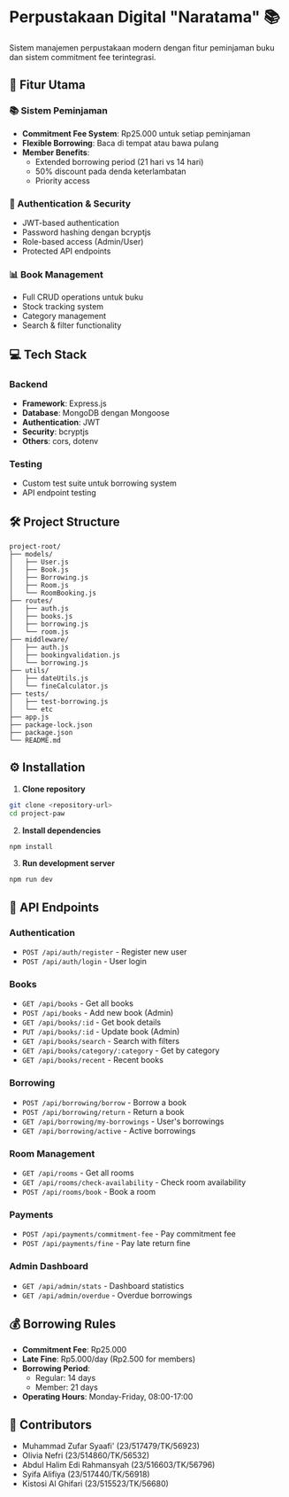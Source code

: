 # Perpustakaan Digital "Naratama" 📚

Sistem manajemen perpustakaan modern dengan fitur peminjaman buku dan sistem commitment fee terintegrasi.

## 🚀 Fitur Utama

### 📚 Sistem Peminjaman
- **Commitment Fee System**: Rp25.000 untuk setiap peminjaman
- **Flexible Borrowing**: Baca di tempat atau bawa pulang
- **Member Benefits**: 
  - Extended borrowing period (21 hari vs 14 hari)
  - 50% discount pada denda keterlambatan
  - Priority access

### 🔐 Authentication & Security
- JWT-based authentication
- Password hashing dengan bcryptjs
- Role-based access (Admin/User)
- Protected API endpoints

### 📊 Book Management
- Full CRUD operations untuk buku
- Stock tracking system
- Category management
- Search & filter functionality

## 💻 Tech Stack

### Backend
- **Framework**: Express.js
- **Database**: MongoDB dengan Mongoose
- **Authentication**: JWT
- **Security**: bcryptjs
- **Others**: cors, dotenv

### Testing
- Custom test suite untuk borrowing system
- API endpoint testing

## 🛠️ Project Structure
```
project-root/
├── models/
│   ├── User.js
│   ├── Book.js
│   ├── Borrowing.js
│   ├── Room.js
│   └── RoomBooking.js
├── routes/
│   ├── auth.js
│   ├── books.js
│   ├── borrowing.js
│   └── room.js
├── middleware/
│   ├── auth.js
│   ├── bookingvalidation.js
│   └── borrowing.js
├── utils/
│   ├── dateUtils.js
│   └── fineCalculator.js
├── tests/
│   ├── test-borrowing.js
│   └── etc
├── app.js
├── package-lock.json
├── package.json
└── README.md
```

## ⚙️ Installation

1. **Clone repository**
```bash
git clone <repository-url>
cd project-paw
```

2. **Install dependencies**
```bash
npm install
```

3. **Run development server**
```bash
npm run dev
```

## 🔄 API Endpoints

### Authentication
- `POST /api/auth/register` - Register new user
- `POST /api/auth/login` - User login

### Books
- `GET /api/books` - Get all books
- `POST /api/books` - Add new book (Admin)
- `GET /api/books/:id` - Get book details
- `PUT /api/books/:id` - Update book (Admin)
- `GET /api/books/search` - Search with filters
- `GET /api/books/category/:category` - Get by category
- `GET /api/books/recent` - Recent books

### Borrowing
- `POST /api/borrowing/borrow` - Borrow a book
- `POST /api/borrowing/return` - Return a book
- `GET /api/borrowing/my-borrowings` - User's borrowings
- `GET /api/borrowing/active` - Active borrowings

### Room Management
- `GET /api/rooms` - Get all rooms
- `GET /api/rooms/check-availability` - Check room availability
- `POST /api/rooms/book` - Book a room

### Payments
- `POST /api/payments/commitment-fee` - Pay commitment fee
- `POST /api/payments/fine` - Pay late return fine

### Admin Dashboard
- `GET /api/admin/stats` - Dashboard statistics
- `GET /api/admin/overdue` - Overdue borrowings

## 💰 Borrowing Rules

- **Commitment Fee**: Rp25.000
- **Late Fine**: Rp5.000/day (Rp2.500 for members)
- **Borrowing Period**:
  - Regular: 14 days
  - Member: 21 days
- **Operating Hours**: Monday-Friday, 08:00-17:00

## 👥 Contributors

- Muhammad Zufar Syaafi' (23/517479/TK/56923)
- Olivia Nefri (23/514860/TK/56532)
- Abdul Halim Edi Rahmansyah (23/516603/TK/56796)
- Syifa Alifiya (23/517440/TK/56918)
- Kistosi Al Ghifari (23/515523/TK/56680)